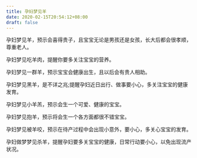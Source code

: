 ```yaml
---
title: 孕妇梦见羊
date: 2020-02-15T20:54:12+08:00
draft: false
---
```


孕妇梦见羊，预示会喜得贵子，且宝宝无论是男孩还是女孩，长大后都会很孝顺，尊重老人。


孕妇梦见吃羊肉，提醒你要多关注宝宝的营养。


孕妇梦见一群羊，预示宝宝会健康出生，且以后会有贵人相助。


孕妇梦见黑羊，是不详之兆;提醒孕妇近日出行、做事要小心，多关注宝宝的健康发育。


孕妇梦见小羊羔，预示会生一个可爱、健康的宝宝。


孕妇梦见抱羊，预示将会生一个各方面都很不错宝宝。


孕妇梦见被羊咬，预示在待产过程中会出现小意外，要小心，多关心宝宝的发育。


孕妇做梦梦见杀羊，提醒孕妇要多关宝宝的健康，日常行动要小心，以免出现流产状况。

